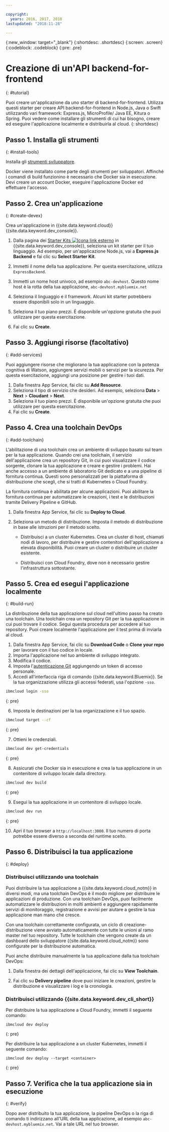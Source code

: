 ```yaml
---

copyright:
  years: 2016, 2017, 2018
lastupdated: "2018-11-28"

---
```


{:new_window: target="_blank"}
{:shortdesc: .shortdesc}
{:screen: .screen}
{:codeblock: .codeblock}
{:pre: .pre}

# Creazione di un'API backend-for-frontend
{: #tutorial}

Puoi creare un'applicazione da uno starter di backend-for-frontend. Utilizza questi starter per creare API backend-for-frontend in Node.js, Java o Swift utilizzando vari framework: Express.js, MicroProfile/ Java EE, Kitura o Spring. Puoi vedere come installare gli strumenti di cui hai bisogno, creare ed eseguire l'applicazione localmente e distribuirla al cloud.
{: shortdesc}

## Passo 1. Installa gli strumenti
{: #install-tools}

Installa gli [strumenti sviluppatore](/docs/cli/index.html).

Docker viene installato come parte degli strumenti per sviluppatori. Affinché i comandi di build funzionino è necessario che Docker sia in esecuzione. Devi creare un account Docker, eseguire l'applicazione Docker ed effettuare l'accesso.

## Passo 2. Crea un'applicazione
{: #create-devex}

Crea un'applicazione in {{site.data.keyword.cloud}} {{site.data.keyword.dev_console}}.

1. Dalla pagina dei [Starter Kits ![Icona link esterno](../../icons/launch-glyph.svg "Icona link esterno")](https://{DomainName}/developer/appservice/starter-kits/) in {{site.data.keyword.dev_console}}, seleziona un kit starter per il tuo linguaggio. Ad esempio, per un'applicazione Node.js, vai a **Express.js Backend** e fai clic su **Select Starter Kit**.

2. Immetti il nome della tua applicazione. Per questa esercitazione, utilizza `ExpressBackend`.

3. Immetti un nome host univoco, ad esempio `abc-devhost`. Questo nome host è la rotta della tua applicazione, `abc-devhost.mybluemix.net`
4. Seleziona il linguaggio e il framework. Alcuni kit starter potrebbero essere disponibili solo in un linguaggio.
5. Seleziona il tuo piano prezzi. È disponibile un'opzione gratuita che puoi utilizzare per questa esercitazione.
6. Fai clic su **Create**.

## Passo 3. Aggiungi risorse (facoltativo)
{: #add-services}

Puoi aggiungere risorse che migliorano la tua applicazione con la potenza cognitiva di Watson, aggiungere servizi mobili o servizi per la sicurezza. Per questa esercitazione, aggiungi una posizione per gestire i tuoi dati.

1. Dalla finestra App Service, fai clic su **Add Resource**.
2. Seleziona il tipo di servizio che desideri. Ad esempio, seleziona **Data** > **Next** > **Cloudant** > **Next**.
3. Seleziona il tuo piano prezzi. È disponibile un'opzione gratuita che puoi utilizzare per questa esercitazione.
4. Fai clic su **Create**.

## Passo 4. Crea una toolchain DevOps
{: #add-toolchain}

L'abilitazione di una toolchain crea un ambiente di sviluppo basato sul team per la tua applicazione. Quando crei una toolchain, il servizio dell'applicazione crea un repository Git, in cui puoi visualizzare il codice sorgente, clonare la tua applicazione e creare e gestire i problemi. Hai anche accesso a un ambiente di laboratorio Git dedicato e a una pipeline di fornitura continua. Questi sono personalizzati per la piattaforma di distribuzione che scegli, che si tratti di Kubernetes o Cloud Foundry.

La fornitura continua è abilitata per alcune applicazioni. Puoi abilitare la fornitura continua per automatizzare le creazioni, i test e le distribuzioni tramite Delivery Pipeline e GitHub.

1. Dalla finestra App Service, fai clic su **Deploy to Cloud**.
2. Seleziona un metodo di distribuzione. Imposta il metodo di distribuzione in base alle istruzioni per il metodo scelto.

    * Distribuisci a un cluster Kubernetes. Crea un cluster di host, chiamati nodi di lavoro, per distribuire e gestire contenitori dell'applicazione a elevata disponibilità. Puoi creare un cluster o distribuire un cluster esistente.

    * Distribuisci con Cloud Foundry, dove non è necessario gestire l'infrastruttura sottostante.

## Passo 5. Crea ed esegui l'applicazione localmente
{: #build-run}

La distribuzione della tua applicazione sul cloud nell'ultimo passo ha creato una toolchain. Una toolchain crea un repository Git per la tua applicazione in cui puoi trovare il codice. Segui questa procedura per accedere al tuo repository. Puoi creare localmente l'applicazione per il test prima di inviarla al cloud.

1. Dalla finestra App Service, fai clic su **Download Code** o **Clone your repo** per lavorare con il tuo codice in locale.
2. Importa l'applicazione nel tuo ambiente di sviluppo integrato.
3. Modifica il codice.
4. Imposta l'[autenticazione Git](/docs/services/ContinuousDelivery/git_working.html#git_authentication) aggiungendo un token di accesso personale.
5. Accedi all'interfaccia riga di comando {{site.data.keyword.Bluemix}}. Se la tua organizzazione utilizza gli accessi federati, usa l'opzione `-sso`.

  ```bash
  ibmcloud login -sso
  ```
  {: pre}

6. Imposta le destinazioni per la tua organizzazione e il tuo spazio.

  ```bash
  ibmcloud target --cf
  ```
  {: pre}

7.  Ottieni le credenziali.

  ```bash
  ibmcloud dev get-credentials
  ```
  {: pre}

8. Assicurati che Docker sia in esecuzione e crea la tua applicazione in un contenitore di sviluppo locale dalla directory.

  ```bash
  ibmcloud dev build
  ```
  {: pre}

9. Esegui la tua applicazione in un contenitore di sviluppo locale.

  ```bash
  ibmcloud dev run
  ```
  {: pre}

10.  Apri il tuo browser a `http://localhost:3000`. Il tuo numero di porta potrebbe essere diverso a seconda del runtime scelto.

## Passo 6. Distribuisci la tua applicazione
{: #deploy}

### Distribuisci utilizzando una toolchain

Puoi distribuire la tua applicazione a {{site.data.keyword.cloud_notm}} in diversi modi, ma una toolchain DevOps è il modo migliore per distribuire le applicazioni di produzione. Con una toolchain DevOps, puoi facilmente automatizzare le distribuzioni in molti ambienti e aggiungere rapidamente servizi di monitoraggio, registrazione e avvisi per aiutare a gestire la tua applicazione man mano che cresce.

Con una toolchain correttamente configurata, un ciclo di creazione-distribuzione viene avviato automaticamente con tutte le unioni al ramo master nel tuo repository. Tutte le toolchain che vengono create da un dashboard dello sviluppatore {{site.data.keyword.cloud_notm}} sono configurate per la distribuzione automatica.

Puoi anche distribuire manualmente la tua applicazione dalla tua toolchain DevOps:

1. Dalla finestra dei dettagli dell'applicazione, fai clic su **View Toolchain**.

2. Fai clic su **Delivery pipeline** dove puoi iniziare le creazioni, gestire la distribuzione e visualizzare i log e la cronologia.

### Distribuisci utilizzando {{site.data.keyword.dev_cli_short}}

Per distribuire la tua applicazione a Cloud Foundry, immetti il seguente comando:

```
ibmcloud dev deploy
```
{: pre}

Per distribuire la tua applicazione a un cluster Kubernetes, immetti il seguente comando:

```
ibmcloud dev deploy --target <container>
```
{: pre}

## Passo 7. Verifica che la tua applicazione sia in esecuzione
{: #verify}

Dopo aver distribuito la tua applicazione, la pipeline DevOps o la riga di comando ti indirizzano all'URL della tua applicazione, ad esempio `abc-devhost.mybluemix.net`. Vai a tale URL nel tuo browser.
